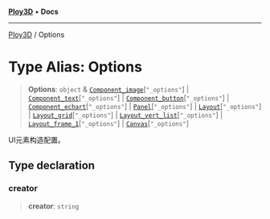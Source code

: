 [**Ploy3D**](../README.md) • **Docs**

***

[Ploy3D](../README.md) / Options

# Type Alias: Options

> **Options**: `object` & [`Component_image`](../classes/Component_image.md)\[`"_options"`\] \| [`Component_text`](../classes/Component_text.md)\[`"_options"`\] \| [`Component_button`](../classes/Component_button.md)\[`"_options"`\] \| [`Component_echart`](../classes/Component_echart.md)\[`"_options"`\] \| [`Panel`](../classes/Panel.md)\[`"_options"`\] \| [`Layout`](../classes/Layout.md)\[`"_options"`\] \| [`Layout_grid`](../classes/Layout_grid.md)\[`"_options"`\] \| [`Layout_vert_list`](../classes/Layout_vert_list.md)\[`"_options"`\] \| [`Layout_frame_1`](../classes/Layout_frame_1.md)\[`"_options"`\] \| [`Canvas`](../classes/Canvas.md)\[`"_options"`\]

UI元素构造配置。

## Type declaration

### creator

> **creator**: `string`

